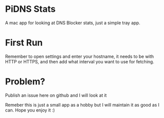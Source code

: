 # PiDNS Stats

A mac app for looking at DNS Blocker stats, just a simple tray app.

# First Run
Remember to open settings and enter your hostname, it needs to be with HTTP or HTTPS, and then add what interval you want to use for fetching.

# Problem?

Publish an issue here on github and I will look at it




Remeber this is just a small app as a hobby but I will maintain it as good as I can. Hope you enjoy it :)

